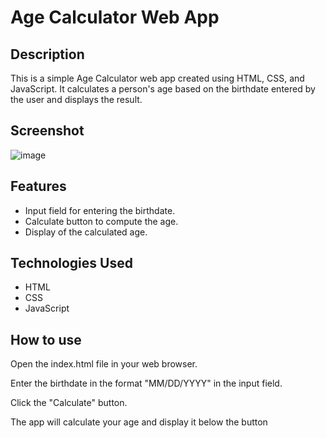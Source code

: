 

# Age Calculator Web App

## Description

This is a simple Age Calculator web app created using HTML, CSS, and JavaScript. 
It calculates a person's age based on the birthdate entered by the user and displays the result.

## Screenshot

![image](https://github.com/NileshsGithub/Age_Calculator/assets/124909226/cd960d12-7009-49a1-a6bd-26763a776de3)


## Features

- Input field for entering the birthdate.
- Calculate button to compute the age.
- Display of the calculated age.

## Technologies Used

- HTML
- CSS
- JavaScript

## How to use

Open the index.html file in your web browser.

Enter the birthdate in the format "MM/DD/YYYY" in the input field.

Click the "Calculate" button.

The app will calculate your age and display it below the button
